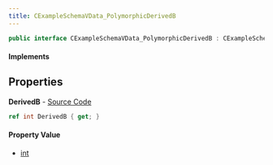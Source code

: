 ```yaml
---
title: CExampleSchemaVData_PolymorphicDerivedB
---
```


```csharp
public interface CExampleSchemaVData_PolymorphicDerivedB : CExampleSchemaVData_PolymorphicBase, ISchemaClass<CExampleSchemaVData_PolymorphicBase>, ISchemaClass<CExampleSchemaVData_PolymorphicDerivedB>, ISchemaField, ISchemaClass, INativeHandle
```

#### Implements

## Properties

**DerivedB** - [Source Code](https://github.com/swiftly-solution/swiftlys2/blob/main/managed/src/SwiftlyS2.Generated/Schemas/Interfaces/CExampleSchemaVData_PolymorphicDerivedB.cs#L16)

```csharp
ref int DerivedB { get; }
```

#### Property Value

- [int](https://learn.microsoft.com/dotnet/api/system.int32)


